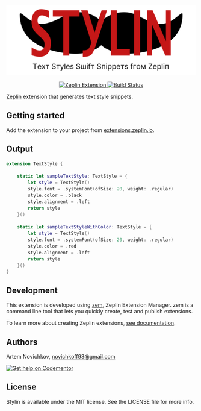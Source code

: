 <p align="center">
    <img src=".github/stylin.png" width="528" max-width="90%" alt="Stylin" />
</p>

<p align="center">
    <a href="https://extensions.zeplin.io/artemnovichkov/stylin">
        <img src="https://img.shields.io/badge/zeplin-extension-ffbe12.svg?style=flat" alt="Zeplin Extension" />
    </a>
    <a href="https://travis-ci.org/artemnovichkov/stylin">
        <img src="https://travis-ci.org/artemnovichkov/stylin.svg?branch=master" alt="Build Status" />
    </a>
</p>

[Zeplin](https://zeplin.io) extension that generates text style snippets.

## Getting started

Add the extension to your project from [extensions.zeplin.io](extensions.zeplin.io).

## Output

```swift
extension TextStyle {

    static let sampleTextStyle: TextStyle = {
        let style = TextStyle()
        style.font = .systemFont(ofSize: 20, weight: .regular)
        style.color = .black
        style.alignment = .left
        return style
    }()

    static let sampleTextStyleWithColor: TextStyle = {
        let style = TextStyle()
        style.font = .systemFont(ofSize: 20, weight: .regular)
        style.color = .red
        style.alignment = .left
        return style
    }()
}
```

## Development

This extension is developed using [zem](https://github.com/zeplin/zem), Zeplin Extension Manager. zem is a command line tool that lets you quickly create, test and publish extensions.

To learn more about creating Zeplin extensions, [see documentation](https://github.com/zeplin/zeplin-extension-documentation).

## Authors

Artem Novichkov, novichkoff93@gmail.com

[![Get help on Codementor](https://cdn.codementor.io/badges/get_help_github.svg)](https://www.codementor.io/artemnovichkov?utm_source=github&utm_medium=button&utm_term=artemnovichkov&utm_campaign=github)

## License

Stylin is available under the MIT license. See the LICENSE file for more info.
